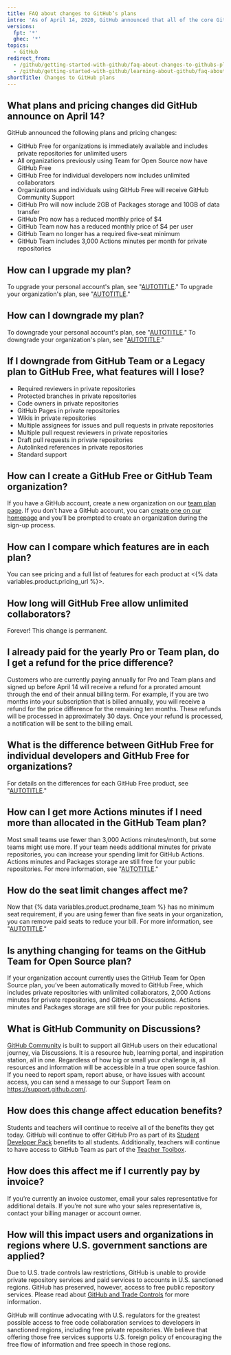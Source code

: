 ```yaml
---
title: FAQ about changes to GitHub’s plans
intro: 'As of April 14, 2020, GitHub announced that all of the core GitHub features are now free for everyone.'
versions:
  fpt: '*'
  ghec: '*'
topics:
  - GitHub
redirect_from:
  - /github/getting-started-with-github/faq-about-changes-to-githubs-plans
  - /github/getting-started-with-github/learning-about-github/faq-about-changes-to-githubs-plans
shortTitle: Changes to GitHub plans
---
```

## What plans and pricing changes did GitHub announce on April 14?

GitHub announced the following plans and pricing changes:

- GitHub Free for organizations is immediately available and includes private repositories for unlimited users
- All organizations previously using Team for Open Source now have GitHub Free
- GitHub Free for individual developers now includes unlimited collaborators
- Organizations and individuals using GitHub Free will receive GitHub Community Support
- GitHub Pro will now include 2GB of Packages storage and 10GB of data transfer
- GitHub Pro now has a reduced monthly price of $4
- GitHub Team now has a reduced monthly price of $4 per user
- GitHub Team no longer has a required five-seat minimum
- GitHub Team includes 3,000 Actions minutes per month for private repositories

## How can I upgrade my plan?

To upgrade your personal account's plan, see "[AUTOTITLE](/billing/managing-billing-for-your-github-account/upgrading-your-github-subscription#upgrading-your-personal-accounts-subscription)." To upgrade your organization's plan, see "[AUTOTITLE](/billing/managing-billing-for-your-github-account/upgrading-your-github-subscription#upgrading-your-organizations-subscription)."

## How can I downgrade my plan?

To downgrade your personal account's plan, see "[AUTOTITLE](/billing/managing-billing-for-your-github-account/downgrading-your-github-subscription#downgrading-your-personal-accounts-subscription)." To downgrade your organization's plan, see "[AUTOTITLE](/billing/managing-billing-for-your-github-account/downgrading-your-github-subscription#downgrading-your-organizations-subscription)."

## If I downgrade from GitHub Team or a Legacy plan to GitHub Free, what features will I lose?
- Required reviewers in private repositories
- Protected branches in private repositories
- Code owners in private repositories
- GitHub Pages in private repositories
- Wikis in private repositories
- Multiple assignees for issues and pull requests in private repositories
- Multiple pull request reviewers in private repositories
- Draft pull requests in private repositories
- Autolinked references in private repositories
- Standard support

## How can I create a GitHub Free or GitHub Team organization?

If you have a GitHub account, create a new organization on our [team plan page](https://github.com/organizations/plan). If you don’t have a GitHub account, you can [create one on our homepage](https://github.com/) and you’ll be prompted to create an organization during the sign-up process.

## How can I compare which features are in each plan?

You can see pricing and a full list of features for each product at <{% data variables.product.pricing_url %}>.

## How long will GitHub Free allow unlimited collaborators?

Forever! This change is permanent.

## I already paid for the yearly Pro or Team plan, do I get a refund for the price difference?

Customers who are currently paying annually for Pro and Team plans and signed up before April 14 will receive a refund for a prorated amount through the end of their annual billing term. For example, if you are two months into your subscription that is billed annually, you will receive a refund for the price difference for the remaining ten months. These refunds will be processed in approximately 30 days. Once your refund is processed, a notification will be sent to the billing email.

## What is the difference between GitHub Free for individual developers and GitHub Free for organizations?

For details on the differences for each GitHub Free product, see "[AUTOTITLE](/get-started/learning-about-github/githubs-products)."

## How can I get more Actions minutes if I need more than allocated in the GitHub Team plan?

Most small teams use fewer than 3,000 Actions minutes/month, but some teams might use more. If your team needs additional minutes for private repositories, you can increase your spending limit for GitHub Actions. Actions minutes and Packages storage are still free for your public repositories. For more information, see "[AUTOTITLE](/billing/managing-billing-for-github-actions/managing-your-spending-limit-for-github-actions)."

## How do the seat limit changes affect me?

Now that {% data variables.product.prodname_team %} has no minimum seat requirement, if you are using fewer than five seats in your organization, you can remove paid seats to reduce your bill. For more information, see "[AUTOTITLE](/billing/managing-billing-for-your-github-account/downgrading-your-github-subscription#removing-paid-seats-from-your-organization)."

## Is anything changing for teams on the GitHub Team for Open Source plan?

If your organization account currently uses the GitHub Team for Open Source plan, you’ve been automatically moved to GitHub Free, which includes private repositories with unlimited collaborators, 2,000 Actions minutes for private repositories, and GitHub on Discussions. Actions minutes and Packages storage are still free for your public repositories.

## What is GitHub Community on Discussions?

[GitHub Community](https://github.com/community) is built to support all GitHub users on their educational journey, via Discussions. It is a resource hub, learning portal, and inspiration station, all in one. Regardless of how big or small your challenge is, all resources and information will be accessible in a true open source fashion. If you need to report spam, report abuse, or have issues with account access, you can send a message to our Support Team on https://support.github.com/.

## How does this change affect education benefits?

Students and teachers will continue to receive all of the benefits they get today. GitHub will continue to offer GitHub Pro as part of its [Student Developer Pack](https://education.github.com/pack) benefits to all students. Additionally, teachers will continue to have access to GitHub Team as part of the [Teacher Toolbox](https://education.github.com/toolbox).

## How does this affect me if I currently pay by invoice?

If you’re currently an invoice customer, email your sales representative for additional details. If you’re not sure who your sales representative is, contact your billing manager or account owner.

## How will this impact users and organizations in regions where U.S. government sanctions are applied?

Due to U.S. trade controls law restrictions, GitHub is unable to provide private repository services and paid services to accounts in U.S. sanctioned regions. GitHub has preserved, however, access to free public repository services. Please read about [GitHub and Trade Controls](/free-pro-team@latest/site-policy/other-site-policies/github-and-trade-controls) for more information.

GitHub will continue advocating with U.S. regulators for the greatest possible access to free code collaboration services to developers in sanctioned regions, including free private repositories. We believe that offering those free services supports U.S. foreign policy of encouraging the free flow of information and free speech in those regions.
